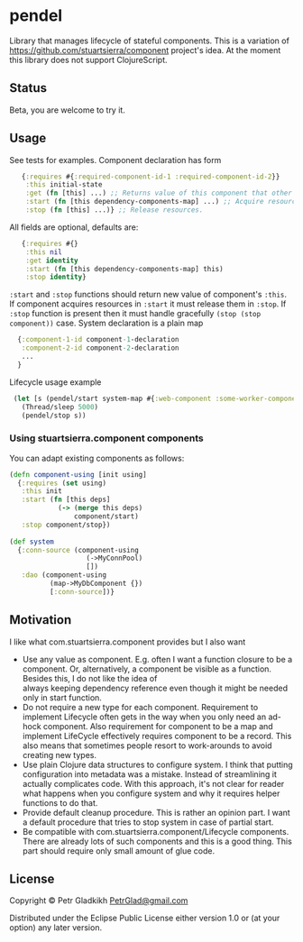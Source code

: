 # pendel

Library that manages lifecycle of stateful components. 
This is a variation of https://github.com/stuartsierra/component project's idea.
At the moment this library does not support ClojureScript.

## Status

Beta, you are welcome to try it. 

## Usage

See tests for examples. Component declaration has form
```clojure
   {:requires #{:required-component-id-1 :required-component-id-2}}
    :this initial-state
    :get (fn [this] ...) ;; Returns value of this component that other components will get as dependency. 
    :start (fn [this dependency-components-map] ...) ;; Acquire resources (open connections, start threads ...)
    :stop (fn [this] ...)} ;; Release resources.
```
All fields are optional, defaults are:
```clojure
   {:requires #{}
    :this nil
    :get identity 
    :start (fn [this dependency-components-map] this)
    :stop identity}
```
`:start` and `:stop` functions should return new value of component's `:this`.
If component acquires resources in `:start` it must release them in `:stop`. 
If `:stop` function is present then it must handle gracefully `(stop (stop component))` case.
System declaration is a plain map
```clojure
  {:component-1-id component-1-declaration
   :component-2-id component-2-declaration
   ...
  }
```

Lifecycle usage example
```clojure
 (let [s (pendel/start system-map #{:web-component :some-worker-component})]
   (Thread/sleep 5000)
   (pendel/stop s))
```

### Using stuartsierra.component components

You can adapt existing components as follows:

```clojure
(defn component-using [init using]
  {:requires (set using)
   :this init
   :start (fn [this deps]
            (-> (merge this deps)
                component/start)
   :stop component/stop})
 
(def system 
  {:conn-source (component-using
                   (->MyConnPool)
                   [])
   :dao (component-using
          (map->MyDbComponent {})
          [:conn-source])}
```

## Motivation

I like what com.stuartsierra.component provides but I also want
* Use any value as component. E.g. often I want a function closure to be a component. 
  Or, alternatively, a component be visible as a function. Besides this, I do not like the idea of  
  always keeping dependency reference even though it might be needed only in start function. 
* Do not require a new type for each component. Requirement to implement Lifecycle often
  gets in the way when you only need an ad-hock component. Also requirement for component 
  to be a map and implement LifeCycle effectively requires component to be a record. 
  This also means that sometimes people resort to work-arounds to avoid creating new types.
* Use plain Clojure data structures to configure system. I think that putting configuration into metadata
  was a mistake. Instead of streamlining it actually complicates code. With this approach, it's not 
  clear for reader what happens when you configure system and why it requires helper functions to do that.
* Provide default cleanup procedure. This is rather an opinion part. I want a default procedure 
  that tries to stop system in case of partial start.
* Be compatible with com.stuartsierra.component/Lifecycle components. 
  There are already lots of such components and this is a good thing. 
  This part should require only small amount of glue code.

## License 

Copyright © Petr Gladkikh <PetrGlad@gmail.com>

Distributed under the Eclipse Public License either version 1.0 or (at
your option) any later version.
